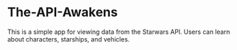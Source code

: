 # The-API-Awakens

This is a simple app for viewing data from the Starwars API.  Users can learn about characters, starships, and vehicles.
